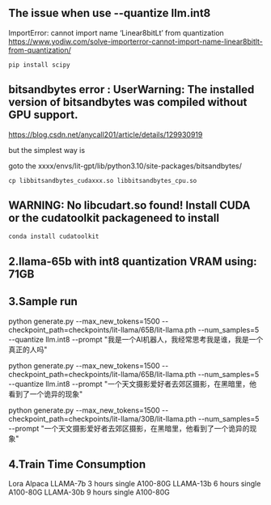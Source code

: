 ## The issue when use  --quantize llm.int8

ImportError: cannot import name ‘Linear8bitLt’ from quantization
https://www.yodiw.com/solve-importerror-cannot-import-name-linear8bitlt-from-quantization/

```
pip install scipy
```

## bitsandbytes error : UserWarning: The installed version of bitsandbytes was compiled without GPU support.
https://blog.csdn.net/anycall201/article/details/129930919

but the simplest way is 

goto the xxxx/envs/lit-gpt/lib/python3.10/site-packages/bitsandbytes/
```
cp libbitsandbytes_cudaxxx.so libbitsandbytes_cpu.so
```
## WARNING: No libcudart.so found! Install CUDA or the cudatoolkit packageneed to install
```
conda install cudatoolkit
```

## 2.llama-65b with int8 quantization VRAM using: 71GB


## 3.Sample run

python generate.py --max_new_tokens=1500 --checkpoint_path=checkpoints/lit-llama/65B/lit-llama.pth --num_samples=5 --quantize llm.int8 --prompt "我是一个AI机器人，我经常思考我是谁，我是一个真正的人吗"

python generate.py --max_new_tokens=1500 --checkpoint_path=checkpoints/lit-llama/65B/lit-llama.pth --num_samples=5 --quantize llm.int8 --prompt "一个天文摄影爱好者去郊区摄影，在黑暗里，他看到了一个诡异的现象"

python generate.py --max_new_tokens=1500 --checkpoint_path=checkpoints/lit-llama/30B/lit-llama.pth --num_samples=5  --prompt "一个天文摄影爱好者去郊区摄影，在黑暗里，他看到了一个诡异的现象"

## 4.Train Time Consumption
Lora Alpaca 
LLAMA-7b   3 hours single A100-80G
LLAMA-13b  6 hours single A100-80G
LLAMA-30b  9 hours single A100-80G
